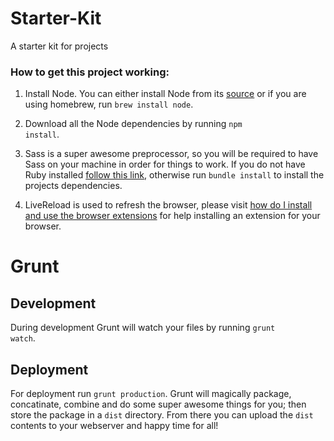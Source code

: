 Starter-Kit
==========
A starter kit for projects

### How to get this project working:

1. Install Node. You can either install Node from its [source](http://nodejs.org/) or if you are using homebrew, run <code>brew install node</code>.

2. Download all the Node dependencies by running <code>npm install</code>.

3. Sass is a super awesome preprocessor, so you will be required to have Sass on your machine in order for things to work. If you do not have Ruby installed [follow this link](http://installrails.com/), otherwise run <code>bundle install</code> to install the projects dependencies. 

4. LiveReload is used to refresh the browser, please visit [how do I install and use the browser extensions](http://feedback.livereload.com/knowledgebase/articles/86242-how-do-i-install-and-use-the-browser-extensions-) for help installing an extension for your browser.

Grunt
==========
## Development
During development Grunt will watch your files by running <code>grunt watch</code>. 

## Deployment
For deployment run <code>grunt production</code>. Grunt will magically package, concatinate, combine and do some super awesome things for you; then store the package in a <code>dist</code> directory. From there you can upload  the <code>dist</code> contents to your webserver and happy time for all!

